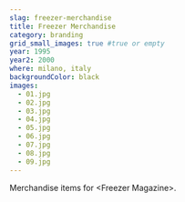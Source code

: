 ```yaml
---
slag: freezer-merchandise
title: Freezer Merchandise
category: branding
grid_small_images: true #true or empty
year: 1995
year2: 2000
where: milano, italy
backgroundColor: black
images:
  - 01.jpg
  - 02.jpg
  - 03.jpg
  - 04.jpg
  - 05.jpg
  - 06.jpg
  - 07.jpg
  - 08.jpg
  - 09.jpg
---
```


Merchandise items for &lt;Freezer Magazine&gt;.

